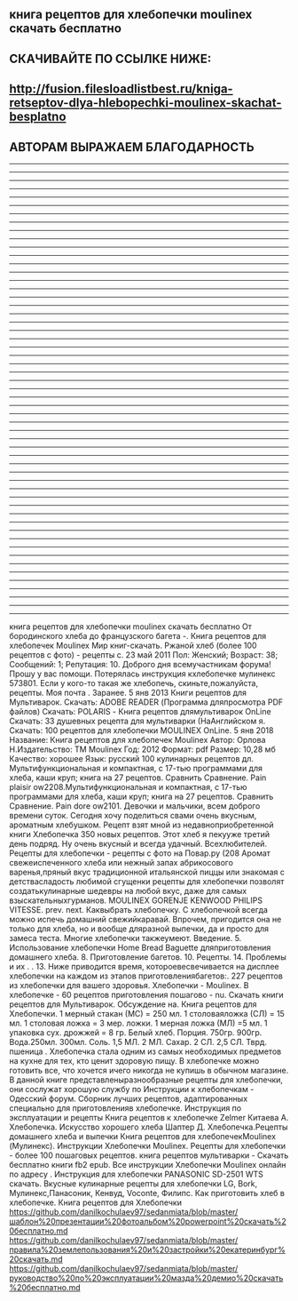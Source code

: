 книга рецептов для хлебопечки moulinex скачать бесплатно
--------------------------------------------------
СКАЧИВАЙТЕ ПО ССЫЛКЕ НИЖЕ:
--------------------------------------------------
http://fusion.filesloadlistbest.ru/kniga-retseptov-dlya-hlebopechki-moulinex-skachat-besplatno
--------------------------------------------------
АВТОРАМ ВЫРАЖАЕМ БЛАГОДАРНОСТЬ
--------------------------------------------------
--------------------------------------------------
--------------------------------------------------
--------------------------------------------------
--------------------------------------------------
--------------------------------------------------
--------------------------------------------------
--------------------------------------------------
--------------------------------------------------
--------------------------------------------------
--------------------------------------------------
--------------------------------------------------
--------------------------------------------------
--------------------------------------------------
--------------------------------------------------
--------------------------------------------------
--------------------------------------------------
--------------------------------------------------
--------------------------------------------------
--------------------------------------------------
--------------------------------------------------
--------------------------------------------------
--------------------------------------------------
--------------------------------------------------
--------------------------------------------------
--------------------------------------------------
--------------------------------------------------
--------------------------------------------------
--------------------------------------------------
--------------------------------------------------
--------------------------------------------------
--------------------------------------------------
--------------------------------------------------
--------------------------------------------------
--------------------------------------------------
--------------------------------------------------
--------------------------------------------------
--------------------------------------------------
--------------------------------------------------
--------------------------------------------------
--------------------------------------------------
--------------------------------------------------
--------------------------------------------------
--------------------------------------------------
--------------------------------------------------
--------------------------------------------------
--------------------------------------------------
--------------------------------------------------
--------------------------------------------------
--------------------------------------------------
--------------------------------------------------
--------------------------------------------------
--------------------------------------------------
--------------------------------------------------
--------------------------------------------------
--------------------------------------------------
книга рецептов для хлебопечки moulinex скачать бесплатно От бородинского хлеба до французского багета -. Книга рецептов для хлебопечек Moulinex  Мир книг-скачать. Ржаной хлеб (более 100 рецептов с фото) - рецепты с. 23 май 2011  Пол: Женский; Возраст: 38; Сообщений: 1; Репутация: 10. Доброго дня всемучастникам форума! Прошу у вас помощи. Потерялась инструкция кхлебопечке мулинекс 573801. Если у кого-то такая же хлебопечь, скиньте,пожалуйста, рецепты. Моя почта . Заранее. 5 янв 2013  Книги рецептов для Мультиварок. Скачать: ADOBE READER (Программа дляпросмотра PDF файлов) Скачать: POLARIS - Книга рецептов длямультиварок OnLine Скачать: 33 душевных рецепта для мультиварки (НаАнглийском я.  Скачать: 100 рецептов для хлебопечки MOULINEX OnLine. 5 янв 2018  Название: Книга рецептов для хлебопечек Moulinex Автор: Орлова Н.Издательство: ТМ Moulinex Год: 2012 Формат: pdf Размер: 10,28 мб Качество: хорошее Язык: русский 100 кулинарных рецептов дл. Мультифункциональная и компактная, с 17-тью программами для хлеба, каши круп; книга на 27 рецептов. Сравнить Сравнение. Pain plaisir ow2208.Мультифункциональная и компактная, с 17-тью программами для хлеба, каши круп; книга на 27 рецептов. Сравнить Сравнение. Pain dore ow2101. Девочки и мальчики, всем доброго времени суток. Сегодня хочу поделиться свами очень вкусным, ароматным хлебушком. Рецепт взят мной из недавноприобретенной книги Хлебопечка 350 новых рецептов. Этот хлеб я пекууже третий день подряд. Ну очень вкусный и всегда удачный. Всехлюбителей. Рецепты для хлебопечки - рецепты с фото на Повар.ру (208
Аромат свежеиспеченного хлеба или нежный запах абрикосового варенья,пряный вкус традиционной итальянской пиццы или знакомая с детствасладость любимой сгущенки  рецепты для хлебопечки позволят создатькулинарные шедевры на любой вкус, даже для самых взыскательныхгурманов. MOULINEX  GORENJE  KENWOOD  PHILIPS  VITESSE. prev. next. Каквыбрать хлебопечку. С хлебопечкой всегда можно испечь домашний свежийкаравай. Впрочем, пригодится она не только для хлеба, но и вообще дляразной выпечки, да и просто для замеса теста. Многие хлебопечки такжеумеют. Введение. 5. Использование хлебопечки Home Bread Baguette дляприготовления домашнего хлеба. 8. Приготовление багетов. 10. Рецепты. 14. Проблемы и их . . 13. Ниже приводится время, котороевесвечивается на дисплее хлебопечки на каждом из этапов приготовлениябагетов:. 227 рецептов из хлебопечки для вашего здоровья. Хлебопечки - Moulinex. В хлебопечке - 60 рецептов приготовления пошагово - nu. Скачать книги рецептов для Мультиварок. Обсуждение на. Книга рецептов для Хлебопечки. 1 мерный стакан (МС) = 250 мл. 1 столоваяложка (СЛ) = 15 мл. 1 столовая ложка = 3 мер. ложки. 1 мерная ложка (МЛ) =5 мл. 1 упаковка сух. дрожжей = 8 гр. Белый хлеб. Порция. 750гр. 900гр. Вода.250мл. 300мл. Соль. 1,5 МЛ. 2 МЛ. Сахар. 2 СЛ. 2,5 СЛ. Тврд. пшеница . Хлебопечка стала одним из самых необходимых предметов на кухне для тех, кто ценит здоровую пищу. В хлебопечке можно готовить все, что хочется ичего никогда не купишь в обычном магазине. В данной книге представленыразнообразные рецепты для хлебопечки, они сослужат хорошую службу по
Инструкции к хлебопечкам - Одесский форум. Сборник лучших рецептов, адаптированных специально для приготовленияв хлебопечке. Инструкция по эксплуатации и рецепты  Книга рецептов к хлебопечке Zelmer Китаева А. Хлебопечка. Искусство хорошего хлеба  Шаптер Д. Хлебопечка.Рецепты домашнего хлеба и выпечки  Книга рецептов для хлебопечекMoulinex (Мулинекс). Инструкции Хлебопечки Moulinex. Рецепты для хлебопечки - более 100 пошаговых рецептов. книга рецептов мультиварки - Скачать бесплатно книги fb2 epub. Все инструкции Хлебопечки Moulinex онлайн по адресу . Инструкция для хлебопечки PANASONIC SD-2501 WTS  скачать. Вкусные кулинарные рецепты для хлебопечки LG, Bork, Мулинекс,Панасоник, Кенвуд, Voconte, Филипс. Как приготовить хлеб в хлебопечке.
Книга рецептов для Хлебопечки
https://github.com/danilkochulaev97/sedanmiata/blob/master/шаблон%20презентации%20фотоальбом%20powerpoint%20скачать%20бесплатно.md
https://github.com/danilkochulaev97/sedanmiata/blob/master/правила%20землепользования%20и%20застройки%20екатеринбург%20скачать.md
https://github.com/danilkochulaev97/sedanmiata/blob/master/руководство%20по%20эксплуатации%20мазда%20демио%20скачать%20бесплатно.md